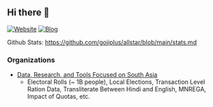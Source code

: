 ## Hi there 👋

[![Website](https://img.shields.io/badge/Website-brightgreen)](https://gsood.com)
[![Blog](https://img.shields.io/badge/Blog-brightgreen)](https://gojiberries.io)


Github Stats: https://github.com/gojiplus/allstar/blob/main/stats.md

### Organizations

* [Data, Research, and Tools Focused on South Asia](https://github.com/in-rolls/)
    * Electoral Rolls (~ 1B people), Local Elections, Transaction Level Ration Data, Transliterate Between Hindi and English, MNREGA, Impact of Quotas, etc.
  


<!--
**soodoku/soodoku** is a ✨ _special_ ✨ repository because its `README.md` (this file) appears on your GitHub profile.

Here are some ideas to get you started:

- 🔭 I’m currently working on ...
- 🌱 I’m currently learning ...
- 👯 I’m looking to collaborate on ...
- 🤔 I’m looking for help with ...
- 💬 Ask me about ...
- 📫 How to reach me: ...
- 😄 Pronouns: ...
- ⚡ Fun fact: ...
-->

